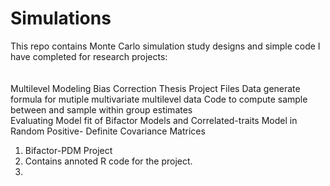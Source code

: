 # Simulations

This repo contains Monte Carlo simulation study designs and simple code I have completed for research projects: \
\
\
Multilevel Modeling Bias Correction Thesis Project Files 
Data generate formula for mutiple multivariate multilevel data 
Code to compute sample between and sample within group estimates
\
Evaluating Model fit of Bifactor Models and Correlated-traits Model in Random Positive- Definite Covariance Matrices
1. Bifactor-PDM Project
2.  Contains annoted R code for the project.
3. 

 
